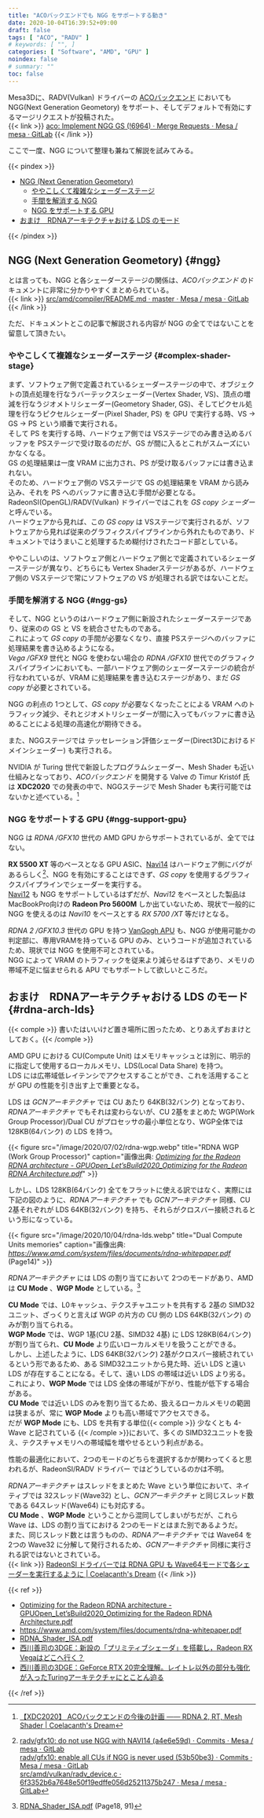 ```yaml
---
title: "ACOバックエンドでも NGG をサポートする動き"
date: 2020-10-04T16:39:52+09:00
draft: false
tags: [ "ACO", "RADV" ]
# keywords: [ "", ]
categories: [ "Software", "AMD", "GPU" ]
noindex: false
# summary: ""
toc: false
---
```


Mesa3Dに、RADV(Vulkan) ドライバーの [ACOバックエンド](/tags/aco) においても NGG(Next Generation Geometory) をサポート、そしてデフォルトで有効にするマージリクエストが投稿された。  
{{< link >}} [aco: Implement NGG GS (!6964) · Merge Requests · Mesa / mesa · GitLab](https://gitlab.freedesktop.org/mesa/mesa/-/merge_requests/6964) {{< /link >}}

ここで一度、NGG について整理も兼ねて解説を試みてみる。  

{{< pindex >}}

 * [NGG (Next Generation Geometory)](#ngg)
    * [ややこしくて複雑なシェーダーステージ](#complex-shader-stage)
    * [手間を解消する NGG](#ngg-gs)
    * [NGG をサポートする GPU](#ngg-support-gpu)
 * [おまけ　RDNAアーキテクチャおける LDS のモード](#rdna-arch-lds)

{{< /pindex >}}

## NGG (Next Generation Geometory) {#ngg}

とは言っても、NGG と各シェーダーステージの関係は、*ACOバックエンド* のドキュメントに非常に分かりやすくまとめられている。  
{{< link >}} [src/amd/compiler/README.md · master · Mesa / mesa · GitLab](https://gitlab.freedesktop.org/mesa/mesa/-/blob/master/src/amd/compiler/README.md#supported-shader-stages) {{< /link >}}

ただ、ドキュメントとこの記事で解説される内容が NGG の全てではないことを留意して頂きたい。  

### ややこしくて複雑なシェーダーステージ {#complex-shader-stage}

まず、ソフトウェア側で定義されているシェーダーステージの中で、オブジェクトの頂点処理を行なうバーテックスシェーダー(Vertex Shader, VS)、頂点の増減を行なうジオメトリシェーダー(Geometory Shader, GS)、そしてピクセル処理を行なうピクセルシェーダー(Pixel Shader, PS) を GPU で実行する時、VS &rarr; GS &rarr; PS という順番で実行される。  
そして PS を実行する時、ハードウェア側では VSステージでのみ書き込めるバッファを PSステージで受け取るのだが、GS が間に入るとこれがスムーズにいかなくなる。  
GS の処理結果は一度 VRAM に出力され、PS が受け取るバッファには書き込まれない。  
そのため、ハードウェア側の VSステージで GS の処理結果を VRAM から読み込み、それを PS へのバッファに書き込む手間が必要となる。  
RadeonSI(OpenGL)/RADV(Vulkan) ドライバーではこれを *GS copy シェーダー* と呼んでいる。  
ハードウェアから見れば、この *GS copy* は VSステージで実行されるが、ソフトウェアから見れば従来のグラフィクスパイプラインから外れたものであり、ドキュメントではうまいこと処理するため糊付けされたコード部としている。  

ややこしいのは、ソフトウェア側とハードウェア側とで定義されているシェーダーステージが異なり、どちらにも Vertex Shaderステージがあるが、ハードウェア側の VSステージで常にソフトウェアの VS が処理される訳ではないことだ。  

### 手間を解消する NGG {#ngg-gs}

そして、NGG というのはハードウェア側に新設されたシェーダーステージであり、従来のの GS と VS を統合させたものである。  
これによって *GS copy* の手間が必要なくなり、直接 PSステージへのバッファに処理結果を書き込めるようになる。  
*Vega /GFX9* 世代と NGG を使わない場合の *RDNA /GFX10* 世代でのグラフィクスパイプラインにおいても、一部ハードウェア側のシェーダーステージの統合が行なわれているが、VRAM に処理結果を書き込むステージがあり、まだ *GS copy* が必要とされている。  

NGG の利点の 1つとして、*GS copy* が必要なくなったことによる VRAM へのトラフィック減少、それとジオメトリシェーダーが間に入ってもバッファに書き込めることによる処理の高速化が期待できる。  

また、NGGステージでは テッセレーション評価シェーダー(Direct3Dにおけるドメインシェーダー) も実行される。  

NVIDIA が Turing 世代で新設したプログラムシェーダー、Mesh Shader も近い仕組みとなっており、*ACOバックエンド* を開発する Valve の Timur Kristóf 氏は **XDC2020** での発表の中で、NGGステージで Mesh Shader も実行可能ではないかと述べている。[^xdc2020-aco]  

[^xdc2020-aco]: [【XDC2020】 ACOバックエンドの今後の計画 ―― RDNA 2, RT, Mesh Shader | Coelacanth's Dream](/posts/2020/09/19/xdc2020-aco/#ms-on-ngg)

### NGG をサポートする GPU {#ngg-support-gpu}

NGG は *RDNA /GFX10* 世代の AMD GPU からサポートされているが、全てではない。  

**RX 5500 XT** 等のベースとなる GPU ASIC、[Navi14](/tags/navi14) はハードウェア側にバグがあるらしく[^navi14-ngg-bug]、NGG を有効にすることはできず、*GS copy* を使用するグラフィクスパイプラインでシェーダーを実行する。  
[Navi12](/tags/navi12) も NGG をサポートしているはずだが、*Navi12* をベースとした製品は MacBookPro向けの **Radeon Pro 5600M** しか出ていないため、現状で一般的に NGG を使えるのは *Navi10* をベースとする *RX 5700 /XT* 等だけとなる。  

[^navi14-ngg-bug]: [radv/gfx10: do not use NGG with NAVI14 (a4e6e59d) · Commits · Mesa / mesa · GitLab](https://gitlab.freedesktop.org/mesa/mesa/-/commit/a4e6e59db82e61b47ef905f28dde80ae36a67d35) <br> [radv/gfx10: enable all CUs if NGG is never used (53b50be3) · Commits · Mesa / mesa · GitLab](https://gitlab.freedesktop.org/mesa/mesa/-/commit/53b50be35cd11dfa1209de63e997256404e51468) <br> [src/amd/vulkan/radv_device.c · 6f3352b6a7648e50f19edffe056d25211375b247 · Mesa / mesa · GitLab](https://gitlab.freedesktop.org/mesa/mesa/-/blob/6f3352b6a7648e50f19edffe056d25211375b247/src/amd/vulkan/radv_device.c#L395)

*RDNA 2 /GFX10.3* 世代の GPU を持つ [VanGogh APU](/tags/vangogh) も、NGG が使用可能かの判定部に、専用VRAMを持っている GPU のみ、というコードが追加されているため、現状では NGG を使用不可とされている。  
NGG によって VRAM のトラフィックを従来より減らせるはずであり、メモリの帯域不足に悩ませられる APU でもサポートして欲しいところだ。  

## おまけ　RDNAアーキテクチャおける LDS のモード {#rdna-arch-lds}

{{< comple >}} 書いたはいいけど置き場所に困ったため、とりあえずおまけとしておく。{{< /comple >}}

AMD GPU における CU(Compute Unit) はメモリキャッシュとは別に、明示的に指定して使用するローカルメモリ、LDS(Local Data Share) を持つ。  
LDS には広帯域低レイテンシでアクセスすることができ、これを活用することが GPU の性能を引き出す上で重要となる。  

LDS は *GCNアーキテクチャ* では CU あたり 64KB(32バンク) となっており、*RDNAアーキテクチャ* でもそれは変わらないが、CU 2基をまとめた WGP(Work Group Processor)/Dual CU がプロセッサの最小単位となり、WGP全体では 128KB(64バンク) の LDS を持つ。  

{{< figure src="/image/2020/07/02/rdna-wgp.webp" title="RDNA WGP (Work Group Processor)" caption="画像出典: <cite>[Optimizing for the Radeon RDNA architecture - GPUOpen_Let’sBuild2020_Optimizing for the Radeon RDNA Architecture.pdf](http://gpuopen.com/wp-content/uploads/slides/GPUOpen_Let%E2%80%99sBuild2020_Optimizing%20for%20the%20Radeon%20RDNA%20Architecture.pdf)</cite>" >}}

しかし、LDS 128KB(64バンク) 全てをフラットに使える訳ではなく、実際には下記の図のように、*RDNAアーキテクチャ* でも *GCNアーキテクチャ* 同様、CU 2基それぞれが LDS 64KB(32バンク) を持ち、それらがクロスバー接続されるという形になっている。  

{{< figure src="/image/2020/10/04/rdna-lds.webp" title="Dual Compute Units memories" caption="画像出典: <cite><https://www.amd.com/system/files/documents/rdna-whitepaper.pdf></cite> (Page14)" >}}

*RDNAアーキテクチャ* には LDS の割り当てにおいて 2つのモードがあり、AMD は **CU Mode** 、**WGP Mode** としている。[^rdna-shader-isa]  

[^rdna-shader-isa]: [RDNA_Shader_ISA.pdf](https://developer.amd.com/wp-content/resources/RDNA_Shader_ISA.pdf) (Page18, 91)

**CU Mode** では、L0キャッシュ、テクスチャユニットを共有する 2基の SIMD32ユニット、ざっくりと言えば WGP の片方の CU 側の LDS 64KB(32バンク) のみが割り当てられる。  
**WGP Mode** では、WGP 1基(CU 2基、SIMD32 4基) に LDS 128KB(64バンク) が割り当てられ、**CU Mode** より広いローカルメモリを扱うことができる。  
しかし、上述したように、LDS 64KB(32バンク) 2基がクロスバー接続されているという形であるため、ある SIMD32ユニットから見た時、近い LDS と遠い LDS が存在することになる。そして、遠い LDS の帯域は近い LDS より劣る。  
これにより、**WGP Mode** では LDS 全体の帯域が下がり、性能が低下する場合がある。  
**CU Mode** では近い LDS のみを割り当てるため、扱えるローカルメモリの範囲は狭まるが、常に **WGP Mode** よりも高い帯域でアクセスできる。  
だが **WGP Mode** にも、LDS を共有する単位{{< comple >}} 少なくとも 4-Wave と記されている {{< /comple >}}において、多くの SIMD32ユニットを扱え、テクスチャメモリへの帯域幅を増やせるという利点がある。  

性能の最適化において、2つのモードのどちらを選択するかが関わってくると思われるが、RadeonSI/RADV ドライバー ではどうしているのかは不明。  

*RDNAアーキテクチャ* はスレッドをまとめた Wave という単位において、ネイティブでは 32スレッド(Wave32) とし、*GCNアーキテクチャ* と同じスレッド数である 64スレッド(Wave64) にも対応する。  
**CU Mode** 、**WGP Mode** ということから混同してしまいがちだが、これら Wave は、LDS の割り当てにおける 2つのモードとはまた別であるようだ。  
また、同じスレッド数とは言うものの、*RDNAアーキテクチャ* では Wave64 を 2つの Wave32 に分解して発行されるため、*GCNアーキテクチャ* 同様に実行される訳ではないとされている。  
{{< link  >}} [RadeonSI ドライバーでは RDNA GPU も Wave64モードで各シェーダーを実行するように | Coelacanth's Dream](/posts/2020/07/02/radeonsi-shader-wave64-with-rdna/) {{< /link >}}

{{< ref >}}

 * [Optimizing for the Radeon RDNA architecture - GPUOpen_Let’sBuild2020_Optimizing for the Radeon RDNA Architecture.pdf](http://gpuopen.com/wp-content/uploads/slides/GPUOpen_Let%E2%80%99sBuild2020_Optimizing%20for%20the%20Radeon%20RDNA%20Architecture.pdf)
 * <https://www.amd.com/system/files/documents/rdna-whitepaper.pdf>
 * [RDNA_Shader_ISA.pdf](https://developer.amd.com/wp-content/resources/RDNA_Shader_ISA.pdf)
 * [西川善司の3DGE：新設の「プリミティブシェーダ」を搭載し，Radeon RX Vegaはどこへ行く？](https://www.4gamer.net/games/337/G033714/20170804085/)
 * [西川善司の3DGE：GeForce RTX 20完全理解。レイトレ以外の部分も強化が入ったTuringアーキテクチャにとことん迫る](https://www.4gamer.net/games/421/G042134/20180913178/)

{{< /ref >}}
